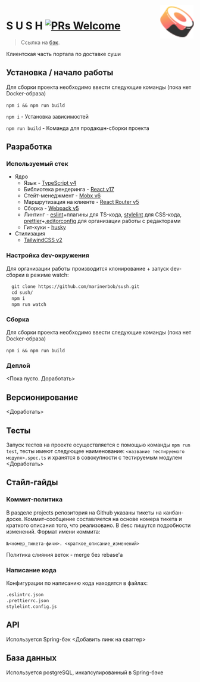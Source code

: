 <img width="90" height="90" src="./public/icons/sush-logo.svg" alt="Project Logo" align="right">

# S U S H [![PRs Welcome](https://img.shields.io/badge/PRs-welcome-brightgreen.svg?style=flat-square)](http://makeapullrequest.com)
> Ccылка на [бэк](https://github.com/eeravich/projectT-back).<br/>

Клиентская часть портала по доставке суши

## Установка / начало работы
Для сборки проекта необходимо ввести следующие команды (пока нет Docker-образа)

`npm i && npm run build`

`npm i` - Установка зависимостей

`npm run build` - Команда для продакшн-сборки проекта

## Разработка
### Используемый стек
- Ядро
  - Язык - [TypeScript v4](https://github.com/microsoft/TypeScript)
  - Библиотека рендеринга - [React v17](https://github.com/facebook/react)
  - Стейт-менеджмент - [Mobx v6](https://github.com/mobxjs/mobx)
  - Маршрутизация на клиенте - [React Router v5](https://github.com/remix-run/react-router)
  - Сборка - [Webpack v5](https://github.com/webpack/webpack)
  - Линтинг - [eslint](https://github.com/eslint/eslint)+плагины для TS-кода, [stylelint](https://github.com/stylelint/stylelint) для CSS-кода, [prettier](https://github.com/prettier/prettier)+[.editorconfig](https://editorconfig.org/) для организации работы с редакторами
  - Гит-хуки - [husky](https://github.com/typicode/husky)
- Стилизация
  - [TailwindCSS v2](https://github.com/tailwindlabs/tailwindcss)

### Настройка dev-окружения
Для организации работы производится клонирование + запуск dev-сборки в режиме watch:
```
  git clone https://github.com/marinerbob/sush.git
  cd sush/
  npm i
  npm run watch
```

### Сборка 
Для сборки проекта необходимо ввести следующие команды (пока нет Docker-образа)

`npm i && npm run build`

### Деплой

<Пока пусто. Доработать>

## Версионирование
<Доработать>

## Тесты
Запуск тестов на проекте осуществляется с помощью команды `npm run test`, тесты имеют следующее наименование: `<название тестируемого модуля>.spec.ts` и хранятся в совокупности с тестируемым модулем
<Доработать>

## Стайл-гайды
### Коммит-политика
В разделе projects репозитория на Github указаны тикеты на канбан-доске. Коммит-сообщение составляется на основе номера тикета и краткого описания того, что реализовано. В desc пишутся подробности изменений. Формат имени коммита:

`№<номер_тикета-фичи>. <краткое_описание_изменений>`

Политика слияния веток - merge без rebase'a
### Написание кода
Конфигурации по написанию кода находятся в файлах:
```
.eslintrc.json
.prettierrc.json
stylelint.config.js
```

## API
Используется Spring-бэк
<Добавить линк на сваггер>

## База данных
Используется postgreSQL, инкапсулированный в Spring-бэке

